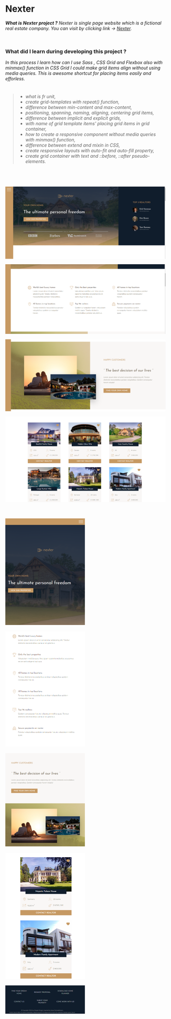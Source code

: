 # Nexter

_**What is Nexter project ?** Nexter is single page website which is a fictional real estate company. You can visit by clicking link &rarr; [Nexter](https://nexter-gldn.netlify.app/)._

<br>

### What did I learn during developing this project ?

_In this process I learn how can I use Sass , CSS Grid and Flexbox also with minmax() function in CSS Grid I could make grid items align without using media queries. This is awesome shortcut for placing items easily and efforless._
<br>

> #
>
> - _what is fr unit,_
> - _create grid-templates with repeat() function,_
> - _difference between min-content and max-content,_
> - _positioning, spanning, naming, aligning, centering grid items,_
> - _difference between implicit and explicit grids,_
> - _with name of grid template items' placing grid items in grid container,_
> - _how to create a responsive component without media queries with minmax() function,_
> - _difference between extend and mixin in CSS,_
> - _create responsive layouts with auto-fit and auto-fill property,_
> - _create grid container with text and ::before, ::after pseudo-elements._
>
> #

<br/>

![nexter__pc--1](/img/readMe/nexter__pc--1.png)
<br/>

![nexter__pc--2](/img/readMe/nexter__pc--2.png)
<br/>

![nexter__pc--3](/img/readMe/nexter__pc--3.png)
<br/>

![nexter__pc--4](/img/readMe/nexter__pc--4.png)

<br/>
<br/>

<img src="img/readMe/nexter__mb--1.png" alt=" mobile version of nexter" width="250" />

<br/>
<br/>

<img src="/img/readMe/nexter__mb--2.png" alt=" mobile version of nexter" width="250" />

<br/>
<br/>

<img src="/img/readMe/nexter__mb--3.png" alt=" mobile version of nexter" width="250" />

<br/>
<br/>

<img src="/img/readMe/nexter__mb--4.png" alt=" mobile version of nexter" width="250" />

<br/>
<br/>

<img src="/img/readMe/nexter__mb--5.png" alt=" mobile version of nexter" width="250" />
